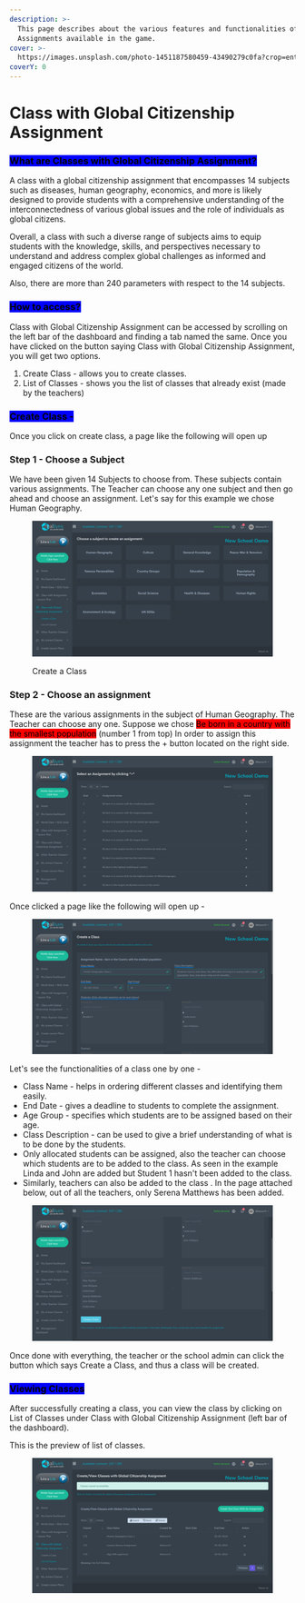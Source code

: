 ```yaml
---
description: >-
  This page describes about the various features and functionalities of the
  Assignments available in the game.
cover: >-
  https://images.unsplash.com/photo-1451187580459-43490279c0fa?crop=entropy&cs=srgb&fm=jpg&ixid=M3wxOTcwMjR8MHwxfHNlYXJjaHw1fHxnbG9iYWwlMjBjaXRpemVuc2hpcHxlbnwwfHx8fDE3MDkyMDg4MjF8MA&ixlib=rb-4.0.3&q=85
coverY: 0
---
```


# Class with Global Citizenship Assignment

### <mark style="background-color:blue;">What are Classes with Global Citizenship Assignment?</mark>

A class with a global citizenship assignment that encompasses 14 subjects such as diseases, human geography, economics, and more is likely designed to provide students with a comprehensive understanding of the interconnectedness of various global issues and the role of individuals as global citizens.

Overall, a class with such a diverse range of subjects aims to equip students with the knowledge, skills, and perspectives necessary to understand and address complex global challenges as informed and engaged citizens of the world.

Also, there are more than 240 parameters with respect to the 14 subjects.



### <mark style="background-color:blue;">How to access?</mark>

Class with Global Citizenship Assignment can be accessed by scrolling on the left bar of the dashboard and finding a tab named the same. Once you have clicked on the button saying Class with Global Citizenship Assignment, you will get two options.

1. Create Class - allows you to create classes.
2. List of Classes - shows you the list of classes that already exist (made by the teachers)



### <mark style="background-color:blue;">Create Class -</mark>

Once you click on create class, a page like the following will open up

### **Step 1 - Choose a Subject**

We have been given 14 Subjects to choose from. These subjects contain various assignments. The Teacher can choose any one subject and then go ahead and choose an assignment. Let's say for this example we chose Human Geography.

<figure><img src="../.gitbook/assets/Screenshot 2024-02-29 155213.png" alt=""><figcaption><p>Create a Class</p></figcaption></figure>



### Step 2 - Choose an assignment

These are the various assignments in the subject of Human Geography. The Teacher can choose any one. Suppose we chose <mark style="background-color:red;">Be born in a country with the smallest population</mark> (number 1 from top) In order to assign this assignment the teacher has to press the + button located on the right side.

<figure><img src="../.gitbook/assets/Screenshot 2024-02-29 160338.png" alt=""><figcaption></figcaption></figure>

Once clicked a page like the following will open up -

<figure><img src="../.gitbook/assets/Screenshot 2024-02-29 161232.png" alt=""><figcaption></figcaption></figure>

Let's see the functionalities of a class one by one -

* Class Name - helps in ordering different classes and identifying them easily.
* End Date - gives a deadline to students to complete the assignment.
* Age Group - specifies which students are to be assigned based on their age.
* Class Description - can be used to give a brief understanding of what is to be done by the students.
* Only allocated students can be assigned, also the teacher can choose which students are to be added to the class. As seen in the example Linda and John are added but Student 1 hasn't been added to the class.
* Similarly, teachers can also be added to the class . In the page attached below, out of all the teachers, only Serena Matthews has been added.

<figure><img src="../.gitbook/assets/Screenshot 2024-02-29 161248.png" alt=""><figcaption></figcaption></figure>

Once done with everything, the teacher or the school admin can click the button which says Create a Class, and thus a class will be created.





### <mark style="background-color:blue;">Viewing Classes</mark>

After successfully creating a class, you can view the class by clicking on List of Classes under Class with Global Citizenship Assignment (left bar of the dashboard).&#x20;

This is the preview of list of classes.

<figure><img src="../.gitbook/assets/Screenshot 2024-02-29 162151.png" alt=""><figcaption></figcaption></figure>

